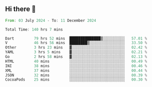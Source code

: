 ## Hi there 👋

<!--START_SECTION:waka-->

```rust
From: 03 July 2024 - To: 11 December 2024

Total Time: 140 hrs 7 mins

Dart         79 hrs 52 mins  ██████████████▒░░░░░░░░░░   57.01 %
V            46 hrs 56 mins  ████████▒░░░░░░░░░░░░░░░░   33.50 %
Other        3 hrs 23 mins   ▓░░░░░░░░░░░░░░░░░░░░░░░░   02.42 %
YAML         3 hrs 5 mins    ▓░░░░░░░░░░░░░░░░░░░░░░░░   02.21 %
Go           2 hrs 58 mins   ▓░░░░░░░░░░░░░░░░░░░░░░░░   02.13 %
HTML         40 mins         ░░░░░░░░░░░░░░░░░░░░░░░░░   00.49 %
INI          38 mins         ░░░░░░░░░░░░░░░░░░░░░░░░░   00.46 %
XML          37 mins         ░░░░░░░░░░░░░░░░░░░░░░░░░   00.44 %
JSON         32 mins         ░░░░░░░░░░░░░░░░░░░░░░░░░   00.39 %
CocoaPods    25 mins         ░░░░░░░░░░░░░░░░░░░░░░░░░   00.30 %
```

<!--END_SECTION:waka-->

<!--
**mathiskakal/mathiskakal** is a ✨ _special_ ✨ repository because its `README.md` (this file) appears on your GitHub profile.

Here are some ideas to get you started:

- 🔭 I’m currently working on ...
- 🌱 I’m currently learning ...
- 👯 I’m looking to collaborate on ...
- 🤔 I’m looking for help with ...
- 💬 Ask me about ...
- 📫 How to reach me: ...
- 😄 Pronouns: ...
- ⚡ Fun fact: ...
-->
